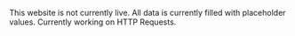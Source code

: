 This website is not currently live. All data is currently filled with placeholder values. 
Currently working on HTTP Requests.
